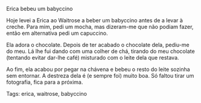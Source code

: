 Erica bebeu um babyccino

Hoje levei a Erica ao Waitrose a beber um babyccino antes de a levar à creche.  Para mim, pedi um mocha, mas dizeram-me que não podiam fazer, então em alternativa pedi um capuccino.

Ela adora o chocolate.  Depois de ter acabado o chocolate dela, pediu-me do meu.  Lá lhe fui dando com uma colher de chá, tirando do meu chocolate (tentando evitar dar-lhe café) misturado com o leite dela que restava.

Ao fim, ela acabou por pegar na chávena e bebeu o resto do leite sozinha sem entornar.  A destreza dela é (e sempre foi) muito boa.  Só faltou tirar um fotografia, fica para a próxima.

Tags: erica, waitrose, babyccino
